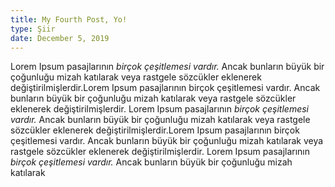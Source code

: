```yaml
---
title: My Fourth Post, Yo!
type: Şiir
date: December 5, 2019
---
```


Lorem Ipsum pasajlarının *birçok çeşitlemesi vardır.* Ancak bunların büyük bir çoğunluğu mizah katılarak veya rastgele sözcükler eklenerek değiştirilmişlerdir.Lorem Ipsum pasajlarının birçok çeşitlemesi vardır. Ancak bunların büyük bir çoğunluğu mizah katılarak veya rastgele sözcükler eklenerek değiştirilmişlerdir.
Lorem Ipsum pasajlarının *birçok çeşitlemesi vardır.* Ancak bunların büyük bir çoğunluğu mizah katılarak veya rastgele sözcükler eklenerek değiştirilmişlerdir.Lorem Ipsum pasajlarının birçok çeşitlemesi vardır. Ancak bunların büyük bir çoğunluğu mizah katılarak veya rastgele sözcükler eklenerek değiştirilmişlerdir.
Lorem Ipsum pasajlarının *birçok çeşitlemesi vardır.* Ancak bunların büyük bir çoğunluğu mizah katılarak 